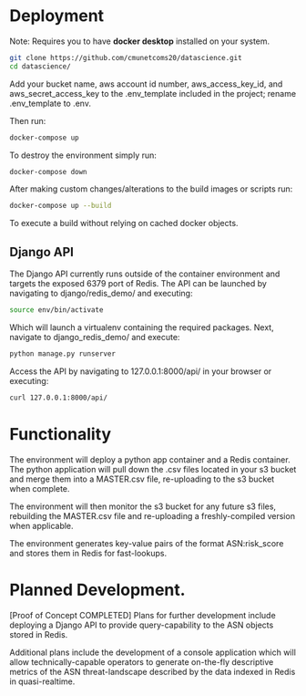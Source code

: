 # Deployment

Note: Requires you to have **docker desktop** installed on your system.

```bash
git clone https://github.com/cmunetcoms20/datascience.git
cd datascience/
```
Add your bucket name, aws account id number, aws_access_key_id, and aws_secret_access_key to the .env_template included in the project; rename .env_template to .env. 

Then run:  

```bash
docker-compose up
```

To destroy the environment simply run:  

```bash
docker-compose down
```

After making custom changes/alterations to the build images or scripts run:  
```bash 
docker-compose up --build
```
To execute a build without relying on cached docker objects.  

## Django API

The Django API currently runs outside of the container environment and targets the exposed 6379 port of Redis. The API can be launched by navigating to django/redis_demo/ and executing:  

```bash
source env/bin/activate
```
Which will launch a virtualenv containing the required packages. Next, navigate to django_redis_demo/ and execute:  

```bash
python manage.py runserver
```
Access the API by navigating to 127.0.0.1:8000/api/ in your browser or executing:  
```bash
curl 127.0.0.1:8000/api/
```

# Functionality

The environment will deploy a python app container and a Redis container. The python application will pull down the .csv files located in your s3 bucket and merge them into a MASTER.csv file, re-uploading to the s3 bucket when complete.  

The environment will then monitor the s3 bucket for any future s3 files, rebuilding the MASTER.csv file and re-uploading a freshly-compiled version when applicable. 

The environment generates key-value pairs of the format ASN:risk_score and stores them in Redis for fast-lookups. 

# Planned Development. 

[Proof of Concept COMPLETED] Plans for further development include deploying a Django API to provide query-capability to the ASN objects stored in Redis. 

Additional plans include the development of a console application which will allow technically-capable operators to generate on-the-fly descriptive metrics of the ASN threat-landscape described by the data indexed in Redis in quasi-realtime.  






